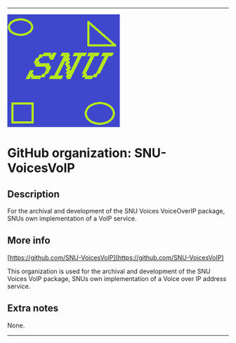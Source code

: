 
***

![SNU_blue_and_gold_legacy_icon.png failed to load. The file may be missing or corrupt. Check the file path for errors first.](/AdditionalInfo/1/SNU-VoicesVoIP/SNU_blue_and_gold_legacy_icon.png)

# GitHub organization: SNU-VoicesVoIP

## Description

For the archival and development of the SNU Voices VoiceOverIP package, SNUs own implementation of a VoIP service.

## More info

[https://github.com/SNU-VoicesVoIP](https://github.com/SNU-VoicesVoIP)

This organization is used for the archival and development of the SNU Voices VoIP package, SNUs own implementation of a Voice over IP address service.

## Extra notes

None.

***
